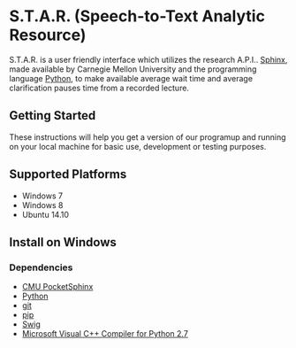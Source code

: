 # S.T.A.R. (Speech-to-Text Analytic Resource)

S.T.A.R. is a user friendly interface which utilizes the research A.P.I.. [Sphinx](https://cmusphinx.github.io/), made available by Carnegie Mellon University and the programming language [Python](https://www.python.org/), to make available average wait time and average clarification pauses time from a recorded lecture.

## Getting Started

These instructions will help you get a version of our programup and running on your local machine for basic use, development or testing purposes. 

Supported Platforms
-------------------

- Windows 7
- Windows 8
- Ubuntu 14.10





Install on Windows
------------------


### Dependencies

- [CMU PocketSphinx](https://github.com/cmusphinx/pocketsphinx-python)
- [Python](https://www.python.org/downloads/)
- [git](http://git-scm.com/downloads)
- [pip](https://pypi.python.org/pypi/pip/)
- [Swig](http://www.swig.org/download.html)
- [Microsoft Visual C++ Compiler for Python 2.7](http://aka.ms/vcpython27)




